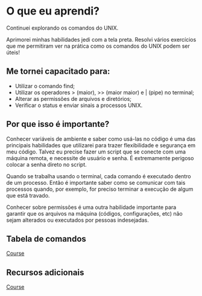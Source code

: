 # O que eu aprendi?

Continuei explorando os comandos do UNIX.

Aprimorei minhas habilidades jedi com a tela preta. Resolvi vários exercícios que me permitiram ver na prática como os comandos do UNIX podem ser úteis!

## Me tornei capacitado para:

- Utilizar o comando find;
- Utilizar os operadores > (maior), >> (maior maior) e | (pipe) no terminal;
- Alterar as permissões de arquivos e diretórios;
- Verificar o status e enviar sinais a processos UNIX.

## Por que isso é importante?

Conhecer variáveis de ambiente e saber como usá-las no código é uma das principais habilidades que utilizarei para trazer flexibilidade e segurança em meu código. Talvez eu precise fazer um script que se conecte com uma máquina remota, e necessite de usuário e senha. É extremamente perigoso colocar a senha direto no script.

Quando se trabalha usando o terminal, cada comando é executado dentro de um processo. Então é importante saber como se comunicar com tais processos quando, por exemplo, for preciso terminar a execução de algum que está travado.

Conhecer sobre permissões é uma outra habilidade importante para garantir que os arquivos na máquina (códigos, configurações, etc) não sejam alterados ou executados por pessoas indesejadas.

## Tabela de comandos

[Course](https://app.betrybe.com/course/fundamentals/unix-bash-e-shell-script/unix-bash-parte-2/90c1ecf4-8342-4bf3-8323-fca77cde5515/conteudos/0ef8f660-51ce-48bf-82f1-56ca2daa705c/recapitulando/f450ac9e-1846-44ba-9bd9-4920ea0ec655?use_case=side_bar)

## Recursos adicionais

[Course](https://app.betrybe.com/course/fundamentals/unix-bash-e-shell-script/unix-bash-parte-2/90c1ecf4-8342-4bf3-8323-fca77cde5515/recursos-adicionais-opcional/28e65866-ea30-4484-b6db-77af48527f5b?use_case=side_bar)
